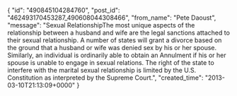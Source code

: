  {
   "id": "490845104284760",
   "post_id": "462493170453287_490608044308466",
   "from_name": "Pete Daoust",
   "message": "Sexual RelationshipThe most unique aspects of the relationship between a husband and wife are the legal sanctions attached to their sexual relationship. A number of states will grant a divorce based on the ground that a husband or wife was denied sex by his or her spouse. Similarly, an individual is ordinarily able to obtain an Annulment if his or her spouse is unable to engage in sexual relations. The right of the state to interfere with the marital sexual relationship is limited by the U.S. Constitution as interpreted by the Supreme Court.",
   "created_time": "2013-03-10T21:13:09+0000"
 }
